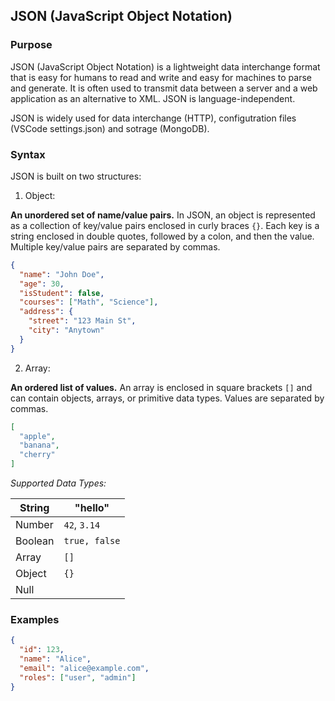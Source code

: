 ## JSON (JavaScript Object Notation)

### Purpose

JSON (JavaScript Object Notation) is a lightweight data interchange format that is easy for humans to read and write and easy for machines to parse and generate. It is often used to transmit data between a server and a web application as an alternative to XML. JSON is language-independent.

JSON is widely used for data interchange (HTTP), configutration files (VSCode settings.json) and sotrage (MongoDB).

### Syntax

JSON is built on two structures:

1. Object:

**An unordered set of name/value pairs.** In JSON, an object is represented as a collection of key/value pairs enclosed in curly braces `{}`. Each key is a string enclosed in double quotes, followed by a colon, and then the value. Multiple key/value pairs are separated by commas.

   ```json
   {
     "name": "John Doe",
     "age": 30,
     "isStudent": false,
     "courses": ["Math", "Science"],
     "address": {
       "street": "123 Main St",
       "city": "Anytown"
     }
   }
   ```

2. Array:

**An ordered list of values.** An array is enclosed in square brackets `[]` and can contain objects, arrays, or primitive data types. Values are separated by commas.

   ```json
   [
     "apple",
     "banana",
     "cherry"
   ]
   ```

*Supported Data Types:*

| String  | "hello"       |
| ------- | ------------- |
| Number  | `42`, `3.14`  |
| Boolean | `true, false` |
| Array   | `[]`          |
| Object  | `{}`          |
| Null    |               |

### Examples

```json
{
  "id": 123,
  "name": "Alice",
  "email": "alice@example.com",
  "roles": ["user", "admin"]
}
```